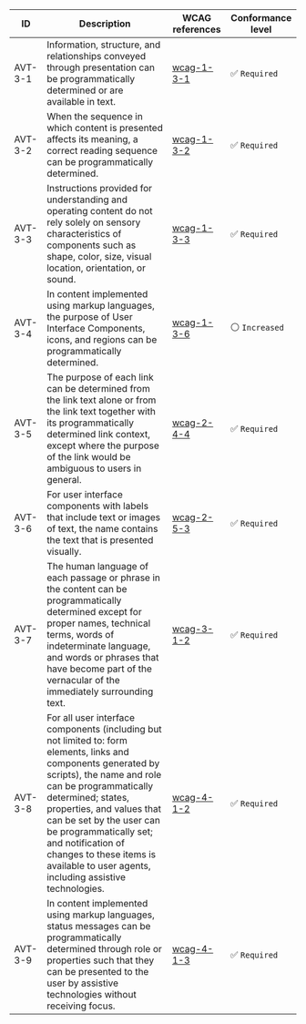 | ID | Description | WCAG references | Conformance level |
|----|-----|---|---|
| <a id="AVT-3-1">AVT-3-1</a> | Information, structure, and relationships conveyed through presentation can be programmatically determined or are available in text. | [wcag-1-3-1](./REFERENCE.MD#wcag-1-3-1) | :white_check_mark: `Required` |
| <a id="AVT-3-2">AVT-3-2</a> | When the sequence in which content is presented affects its meaning, a correct reading sequence can be programmatically determined. | [wcag-1-3-2](./REFERENCE.MD#wcag-1-3-2) | :white_check_mark: `Required` |
| <a id="AVT-3-3">AVT-3-3</a> | Instructions provided for understanding and operating content do not rely solely on sensory characteristics of components such as shape, color, size, visual location, orientation, or sound. | [wcag-1-3-3](./REFERENCE.MD#wcag-1-3-3) | :white_check_mark: `Required` |
| <a id="AVT-3-4">AVT-3-4</a> | In content implemented using markup languages, the purpose of User Interface Components, icons, and regions can be programmatically determined.	 | [wcag-1-3-6](./REFERENCE.MD#wcag-1-3-6) |  :white_circle: `Increased` |
| <a id="AVT-3-5">AVT-3-5</a> | The purpose of each link can be determined from the link text alone or from the link text together with its programmatically determined link context, except where the purpose of the link would be ambiguous to users in general. | [wcag-2-4-4](./REFERENCE.MD#wcag-2-4-4) | :white_check_mark: `Required` |
| <a id="AVT-3-6">AVT-3-6</a> | For user interface components with labels that include text or images of text, the name contains the text that is presented visually. | [wcag-2-5-3](./REFERENCE.MD#wcag-2-5-3) | :white_check_mark: `Required` |
| <a id="AVT-3-7">AVT-3-7</a> | The human language of each passage or phrase in the content can be programmatically determined except for proper names, technical terms, words of indeterminate language, and words or phrases that have become part of the vernacular of the immediately surrounding text.	 | [wcag-3-1-2](./REFERENCE.MD#wcag-3-1-2) | :white_check_mark: `Required` |
| <a id="AVT-3-8">AVT-3-8</a> | For all user interface components (including but not limited to: form elements, links and components generated by scripts), the name and role can be programmatically determined; states, properties, and values that can be set by the user can be programmatically set; and notification of changes to these items is available to user agents, including assistive technologies. | [wcag-4-1-2](./REFERENCE.MD#wcag-4-1-2) | :white_check_mark: `Required` |
| <a id="AVT-3-9">AVT-3-9</a> | In content implemented using markup languages, status messages can be programmatically determined through role or properties such that they can be presented to the user by assistive technologies without receiving focus.	 | [wcag-4-1-3](./REFERENCE.MD#wcag-4-1-3) | :white_check_mark: `Required` |